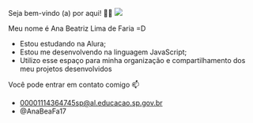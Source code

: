 Seja bem-vindo (a) por aqui! 💙💙
![](https://tenor.com/pt-BR/view/taylor-taylor-swift-taylor-kiss-taylor-swift-kiss-gif-3494935584985962548)

Meu nome é Ana Beatriz Lima de Faria =D

- Estou estudando na Alura;
- Estou me desenvolvendo na linguagem JavaScript;
- Utilizo esse espaço para minha organização e compartilhamento dos meu projetos desenvolvidos

Você pode entrar em contato comigo 📫
- 00001114364745sp@al.educacao.sp.gov.br
- @AnaBeaFa17

